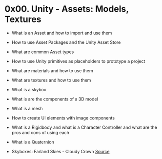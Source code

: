 # 0x00. Unity - Assets: Models, Textures

- What is an Asset and how to import and use them
- How to use Asset Packages and the Unity Asset Store
- What are common Asset types
- How to use Unity primitives as placeholders to prototype a project
- What are materials and how to use them
- What are textures and how to use them
- What is a skybox
- What is are the components of a 3D model
- What is a mesh
- How to create UI elements with image components
- What is a Rigidbody and what is a Character Controller and what are the pros and cons of using each
- What is a Quaternion

- Skyboxes: Farland Skies - Cloudy Crown [Source](https://assetstore.unity.com/packages/2d/textures-materials/sky/farland-skies-cloudy-crown-60004)